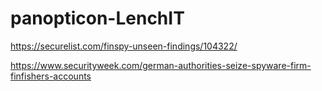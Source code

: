 # panopticon-LenchIT

https://securelist.com/finspy-unseen-findings/104322/

https://www.securityweek.com/german-authorities-seize-spyware-firm-finfishers-accounts
